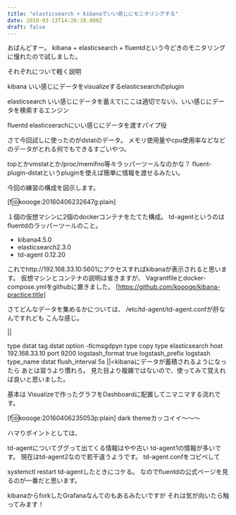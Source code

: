 ```yaml
---
title: "elasticsearch + kibanaでいい感じにモニタリングする"
date: 2018-03-13T14:26:18.000Z
draft: false
---
```


おばんどすー。
kibana + elasticsearch + fluentdという今どきのモニタリングに憧れたので試しました。

それぞれについて軽く説明

kibana
いい感じにデータをvisualizeするelasticsearchのplugin

elasticsearch
いい感じにデータを蓄えて(ここは適切でない)、いい感じにデータを検索するエンジン

fluentd
elasticserachにいい感じにデータを渡すパイプ役

さて今回試しに使ったのがdstatのデータ。
メモリ使用量やcpu使用率などなどのデータがとれる何でもできるすごいやつ。

topとかvmstatとか/proc/memifno等々ラッパーツールなのかな？
fluent-plugin-dstatというpluginを使えば簡単に情報を渡せるみたい。

今回の練習の構成を図示します。

[f:id:koooge:20160406232647g:plain]

１個の仮想マシンに2個のdockerコンテナをたてた構成。
td-agentというのはfluentdのラッパーツールのこと。

 * kibana4.5.0
 * elasticsearch2.3.0
 * td-agent 0.12.20

これでhttp://192.168.33.10:5601にアクセスすればkibanaが表示されると思います。
仮想マシンとコンテナの説明は省きますが、
Vagrantfileとdocker-compose.ymlをgithubに置きました。
[https://github.com/koooge/kibana-practice:title]

さてどんなデータを集めるかについては、
/etc/td-agent/td-agent.confが肝なんですれども
こんな感じ。

||

type dstat
tag dstat
option -tlcmsgdpyn
type copy
 type elasticsearch
host 192.168.33.10
port 9200
logstash_format true
logstash_prefix logstash
type_name dstat
flush_interval 5s
 ||<kibanaにデータが蓄積されるようになったら
あとは習うより慣れろ。
見た目より複雑ではないので、使ってみて覚えれば良いと思いました。

基本は
Visualizeで作ったグラフをDashboardに配置してニマニマする流れです。

[f:id:koooge:20160406235053p:plain]
dark themeカッコイイ～～～

ハマりポイントとしては、

td-agentについてググって出てくる情報はやや古い
td-agent1の情報が多いです。
現在はtd-agent2なので若干違うようです。
td-agent.confをコピペして

systemctl restart td-agentしたときにコケる。
なのでfluentdの公式ページを見るのが一番だと思います。

kibanaからforkしたGrafanaなんてのもあるみたいですが
それは気が向いたら触ってみます！
